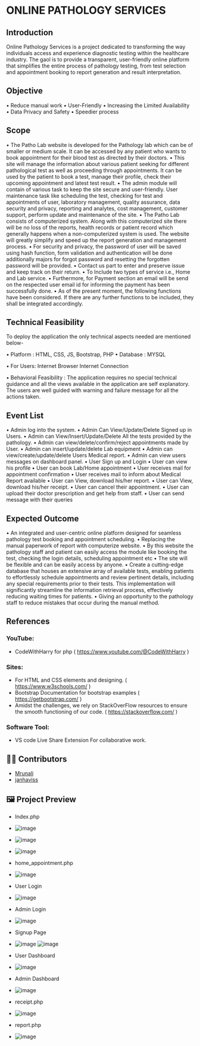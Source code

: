 # ONLINE PATHOLOGY SERVICES

## Introduction

Online Pathology Services is a project dedicated to transforming the way individuals access and experience diagnostic testing within the healthcare industry. The gaol is to provide a transparent, user-friendly online platform that simplifies the entire process of pathology testing, from test selection and appointment booking to report generation and result interpretation.

## Objective

•	Reduce manual work
•	User-Friendly
•	Increasing the Limited Availability
•	Data Privacy and Safety
•	Speedier process

## Scope

•	The Patho Lab website is developed for the Pathology lab which can be of smaller or medium scale. It can be accessed by any patient who wants to book appointment for their blood test as directed by their doctors.
•	This site will manage the information about various patient seeking for different pathological test as well as proceeding through appointments. It can be used by the patient to book a test, manage their profile, check their upcoming appointment and latest test result.
•	The admin module will contain of various task to keep the site secure and user-friendly. User maintenance task like scheduling the test, checking for test and appointments of user, laboratory management, quality assurance, data security and privacy, reporting and analytes, cost management, customer support, perform update and maintenance of the site.
•	The Patho Lab consists of computerized system. Along with this computerized site there will be no loss of the reports, health records or patient record which generally happens when a non-computerized system is used. The website will greatly simplify and speed up the report generation and management process.
•	For security and privacy, the password of user will be saved using hash function, form validation and authentication will be done additionally majors for forgot password and resetting the forgotten password will be provided.
•	Contact us part to enter and preserve issue and keep track on their return.
•	To Include two types of service i.e., Home and Lab service. 
•	Furthermore, for Payment section an email will be send on the respected user email id for informing the payment has been successfully done.
•	As of the present moment, the following functions have been considered. If there are any further functions to be included, they shall be integrated accordingly.

## Technical Feasibility 

To deploy the application the only technical aspects needed are mentioned below-  

•	Platform : HTML, CSS, JS, Bootstrap, PHP 
•	Database : MYSQL  

•	For Users: 
Internet Browser 
Internet Connection  

•	Behavioral Feasibility : 
The application requires no special technical guidance and all the views available in the application are self explanatory. The users are well guided with warning and failure message for all the actions taken.

## Event List

•	Admin log into the system. 
•	Admin Can View/Update/Delete Signed up in Users.
•	Admin can View/Insert/Update/Delete All the tests provided by the pathology.
•	Admin can view/delete/confirm/reject appointments made by User.
•	Admin can insert/update/delete Lab equipment
•	Admin can view/create/update/delete Users Medical report.
•	Admin can view users messages on dashboard panel.
•	User Sign up and Login
•	User can view his profile
•	User can book Lab/Home appointment
•	User receives mail for appointment confirmation
•	User receives mail to inform about Medical Report available
•	User can View, download his/her report.
•	User can View, download his/her receipt.
•	User can cancel their appointment.
•	User can upload their doctor prescription and get help from staff.
•	User can send message with their queries


## Expected Outcome

•	An integrated and user-centric online platform designed for seamless pathology test booking and appointment scheduling.
•	Replacing the manual paperwork of report with computerize website.
•	By this website the pathology staff and patient can easily access the module like booking the test, checking the login details, scheduling appointment etc
•	The site will be flexible and can be easily access by anyone.
•	Create a cutting-edge database that houses an extensive array of available tests, enabling patients to effortlessly schedule appointments and review pertinent details, including any special requirements prior to their tests. This implementation will significantly streamline the information retrieval process, effectively reducing waiting times for patients.
•	Giving an opportunity to the pathology staff to reduce mistakes that occur during the manual method.


## References 
### YouTube:
 - CodeWithHarry for php ( https://www.youtube.com/@CodeWithHarry )

### Sites:
-   For HTML and CSS elements and designing. ( https://www.w3schools.com/ )
- 	Bootstrap Documentation for bootstrap examples ( https://getbootstrap.com/ )
- 	Amidst the challenges, we rely on StackOverFlow  resources to ensure the smooth functioning of our code. ( https://stackoverflow.com/  )

### Software Tool: 
- VS code Live Share Extension For collaborative work.


## 👩‍💻 Contributors

- [Mrunali](https://github.com/mruna18)
- [janhaviss](https://github.com/janhaviss)

## 🖼️ Project Preview
- Index.php
- ![image](https://github.com/user-attachments/assets/1dd2fe24-39a5-4bb5-9c6e-23b963f272c7)
- ![image](https://github.com/user-attachments/assets/f1434cfb-25d0-47df-b8c6-e0085ae037c0)
- ![image](https://github.com/user-attachments/assets/62033343-cdba-491f-a36d-1483b2070d89)


- home_appointment.php
- ![image](https://github.com/user-attachments/assets/dca12164-0a72-4051-8ae6-2d25c840d0c6)

- User Login
- ![image](https://github.com/user-attachments/assets/17ed2fbd-d4cc-4a9b-bd0c-1b02fe8020e8)

- Admin Login
- ![image](https://github.com/user-attachments/assets/54ce372f-0792-4795-91b3-3e0bdae50993)

- Signup Page
- ![image](https://github.com/user-attachments/assets/4230b3cd-1cc5-4d02-916f-c3f3fdcb48ad)
  ![image](https://github.com/user-attachments/assets/1d285beb-4b46-4efe-8d86-7638a2b2e006)

- User Dashboard
- ![image](https://github.com/user-attachments/assets/a4828d30-4159-4a64-8bb2-c52d79ecad0f)

- Admin Dashboard
- ![image](https://github.com/user-attachments/assets/487e7613-22bd-404e-9b92-09956a212481)

- receipt.php
- ![image](https://github.com/user-attachments/assets/c8823179-c97f-4c4b-9f3d-4e810e609cf0)

- report.php
- ![image](https://github.com/user-attachments/assets/ec18962c-82fa-4216-babf-5b73f426696f)







